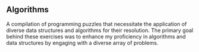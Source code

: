 ## Algorithms


A compilation of programming puzzles that necessitate the application of diverse data structures and algorithms for their resolution.
The primary goal behind these exercises was to enhance my proficiency in algorithms and data structures by engaging with a diverse array of problems.